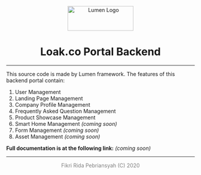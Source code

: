 <p align="center"><img src="https://miro.medium.com/max/800/1*xjpFWCxnaa3FSUHlvQGZvA.png" alt="Lumen Logo" width="176" height="66" /></p>
<h1 style="text-align: center;"><strong>Loak.co Portal Backend</strong></h1>
<hr />
<p style="text-align: left;">This source code is made by Lumen framework. The features of this backend portal contain:</p>
<ol>
<li style="text-align: left;">User Management</li>
<li style="text-align: left;">Landing Page Management</li>
<li style="text-align: left;">Company Profile Management</li>
<li style="text-align: left;">Frequently Asked Question Management</li>
<li style="text-align: left;">Product Showcase Management</li>
<li style="text-align: left;">Smart Home Management&nbsp;<em>(coming soon)</em></li>
<li style="text-align: left;">Form Management&nbsp;<em>(coming soon)</em></li>
<li style="text-align: left;">Asset Management <em>(coming soon)</em><em></em></li>
</ol>
<p><strong>Full documentation is at the following link:</strong> <em>(coming soon)</em></p>
<hr />
<p style="text-align: center;"><span style="color: #808080;">Fikri Rida Pebriansyah (C) 2020</span></p>

